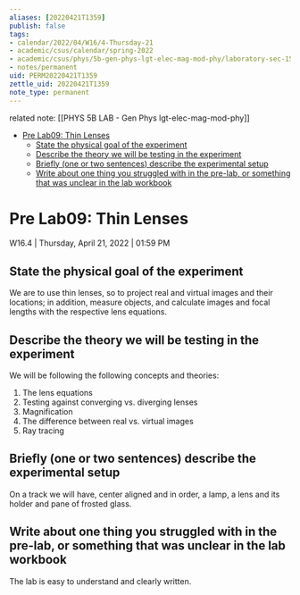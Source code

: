 ```yaml
---
aliases: [20220421T1359]
publish: false
tags:
- calendar/2022/04/W16/4-Thursday-21
- academic/csus/calendar/spring-2022
- academic/csus/phys/5b-gen-phys-lgt-elec-mag-mod-phy/laboratory-sec-15
- notes/permanent
uid: PERM20220421T1359
zettle_uid: 20220421T1359
note_type: permanent
---
```


related note: [[PHYS 5B LAB - Gen Phys lgt-elec-mag-mod-phy]]

- [Pre Lab09: Thin Lenses](#pre-lab09-thin-lenses)
  - [State the physical goal of the experiment](#state-the-physical-goal-of-the-experiment)
  - [Describe the theory we will be testing in the experiment](#describe-the-theory-we-will-be-testing-in-the-experiment)
  - [Briefly (one or two sentences) describe the experimental setup](#briefly-one-or-two-sentences-describe-the-experimental-setup)
  - [Write about one thing you struggled with in the pre-lab, or something that was unclear in the lab workbook](#write-about-one-thing-you-struggled-with-in-the-pre-lab-or-something-that-was-unclear-in-the-lab-workbook)

# Pre Lab09: Thin Lenses

 W16.4 | Thursday, April 21, 2022 | 01:59 PM

## State the physical goal of the experiment

We are to use thin lenses, so to project real and virtual images and their locations; in addition, measure objects, and calculate images and focal lengths with the respective lens equations.

## Describe the theory we will be testing in the experiment

We will be following the following concepts and theories:

1. The lens equations
2. Testing against converging vs. diverging lenses
3. Magnification
4. The difference between real vs. virtual images
5. Ray tracing

## Briefly (one or two sentences) describe the experimental setup

On a track we will have, center aligned and in order, a lamp, a lens and its holder and pane of frosted glass.

## Write about one thing you struggled with in the pre-lab, or something that was unclear in the lab workbook

The lab is easy to understand and clearly written.
